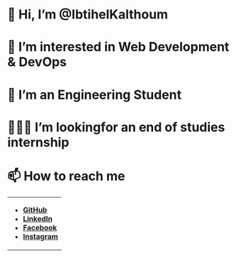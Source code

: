  # 👋 Hi, I’m @IbtihelKalthoum
 # 👀 I’m interested in Web Development & DevOps
 # 🌱 I’m an Engineering Student
 # 👩🏻‍🎓 I’m lookingfor an end of studies internship
 # 📫 How to reach me 
<table cellspacing="1" cellpadding="2" valign="middle" style="border-collapse: collapse; border: none;">
  <tbody>
    <tr style="border: none;">
      <td style="border: none;">

- **[GitHub](https://github.com/IbtihelKalthoum)**
- **[LinkedIn](https://www.linkedin.com/in/ibtihel-kalthoum-818218208/)**
- **[Facebook](https://www.facebook.com/profile.php?id=100005516629278)**
- **[Instagram](https://www.instagram.com/ibtihelkalthoum/)**
  </tbody>
</table>


